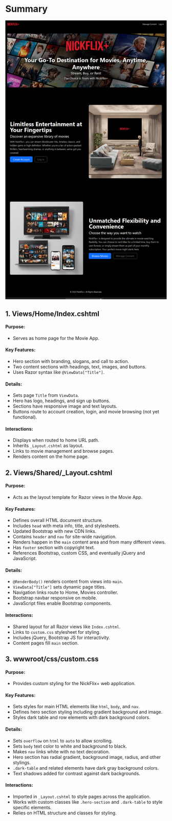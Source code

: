 # Summary

![home page screenshot](./wwwroot/images/screenshots/screenshot1.png)

## **1\. Views/Home/Index.cshtml**

#### Purpose:

- Serves as home page for the Movie App.

#### Key Features:

- Hero section with branding, slogans, and call to action.
- Two content sections with headings, text, images, and buttons.
- Uses Razor syntax like `@ViewData["Title"]`.

#### Details: 

- Sets page `Title` from `ViewData`.
- Hero has logo, headings, and sign up buttons.
- Sections have responsive image and text layouts. 
- Buttons route to account creation, login, and movie browsing (not yet functional).

#### Interactions:

- Displays when routed to home URL path.
- Inherits `_Layout.cshtml` as layout.
- Links to movie management and browse pages.
- Renders content on the home page.

## **2\. Views/Shared/_Layout.cshtml**

#### Purpose:  

- Acts as the layout template for Razor views in the Movie App.

#### Key Features:

- Defines overall HTML document structure.
- Includes `head` with meta info, title, and stylesheets. 
- Updated Bootstrap with new CDN links. 
- Contains `header` and `nav` for site-wide navigation.
- Renders happen in the `main` content area and from many different views.
- Has `footer` section with copyright text.
- References Bootstrap, custom CSS, and eventually jQuery and JavaScript.

#### Details:

- `@RenderBody()` renders content from views into `main`.
- `ViewData["Title"]` sets dynamic page titles.
- Navigation links route to Home, Movies controller.
- Bootstrap navbar responsive on mobile.
- JavaScript files enable Bootstrap components. 

#### Interactions:

- Shared layout for all Razor views like `Index.cshtml`.
- Links to `custom.css` stylesheet for styling.
- Includes jQuery, Bootstrap JS for interactivity.
- Content pages fill `main` section.

## **3\. wwwroot/css/custom.css**

#### Purpose: 

- Provides custom styling for the NickFlix+ web application.

#### Key Features:

- Sets styles for main HTML elements like `html`, `body`, and `nav`.
- Defines hero section styling including gradient background and image.
- Styles dark table and row elements with dark background colors.

#### Details:

- Sets `overflow` on `html` to `auto` to allow scrolling.
- Sets `body` text color to white and background to black. 
- Makes `nav` links white with no text decoration.
- Hero section has radial gradient, background image, radius, and other stylings.
- `.dark-table` and related elements have dark gray background colors.
- Text shadows added for contrast against dark backgrounds.

#### Interactions:

- Imported in `_Layout.cshtml` to style pages across the application.
- Works with custom classes like `.hero-section` and `.dark-table` to style specific elements.
- Relies on HTML structure and classes for styling.